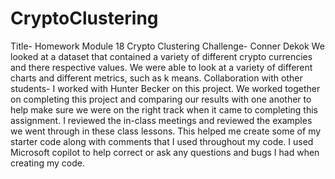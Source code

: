 # CryptoClustering

Title- Homework Module 18  Crypto Clustering  Challenge- Conner Dekok
We looked at a dataset that contained a variety of different crypto currencies and there respective values.  We were able to look at a variety of different charts and different metrics, such as k means. 
Collaboration with other students- I worked with Hunter Becker on this project.  We worked together on completing this project and comparing our results with one another to help make sure we were on the right track when it came to completing this assignment. 
I reviewed the in-class meetings and reviewed the examples we went through in these class lessons. This helped me create some of my starter code along with comments that I used throughout my code. 
I used Microsoft copilot to help correct or ask any questions and bugs I had when creating my code. 
